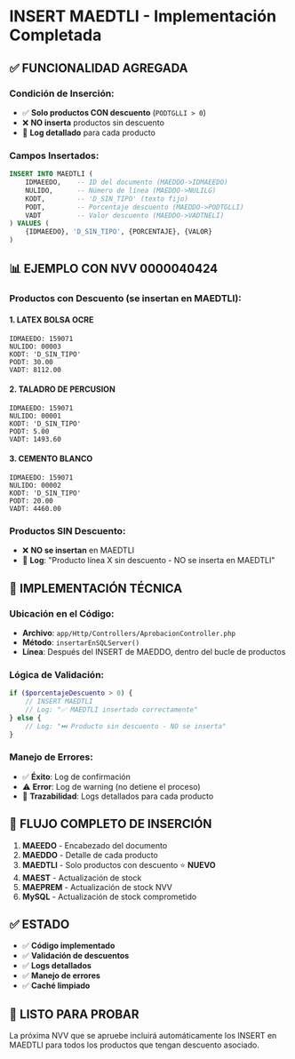 # INSERT MAEDTLI - Implementación Completada

## ✅ **FUNCIONALIDAD AGREGADA**

### **Condición de Inserción:**
- ✅ **Solo productos CON descuento** (`PODTGLLI > 0`)
- ❌ **NO inserta** productos sin descuento
- 📝 **Log detallado** para cada producto

### **Campos Insertados:**
```sql
INSERT INTO MAEDTLI (
    IDMAEEDO,    -- ID del documento (MAEDDO->IDMAEEDO)
    NULIDO,      -- Número de línea (MAEDDO->NULILG)
    KODT,        -- 'D_SIN_TIPO' (texto fijo)
    PODT,        -- Porcentaje descuento (MAEDDO->PODTGLLI)
    VADT         -- Valor descuento (MAEDDO->VADTNELI)
) VALUES (
    {IDMAEEDO}, 'D_SIN_TIPO', {PORCENTAJE}, {VALOR}
)
```

## 📊 **EJEMPLO CON NVV 0000040424**

### **Productos con Descuento (se insertan en MAEDTLI):**

#### **1. LATEX BOLSA OCRE**
```
IDMAEEDO: 159071
NULIDO: 00003
KODT: 'D_SIN_TIPO'
PODT: 30.00
VADT: 8112.00
```

#### **2. TALADRO DE PERCUSION**
```
IDMAEEDO: 159071
NULIDO: 00001
KODT: 'D_SIN_TIPO'
PODT: 5.00
VADT: 1493.60
```

#### **3. CEMENTO BLANCO**
```
IDMAEEDO: 159071
NULIDO: 00002
KODT: 'D_SIN_TIPO'
PODT: 20.00
VADT: 4460.00
```

### **Productos SIN Descuento:**
- ❌ **NO se insertan** en MAEDTLI
- 📝 **Log**: "Producto línea X sin descuento - NO se inserta en MAEDTLI"

## 🔧 **IMPLEMENTACIÓN TÉCNICA**

### **Ubicación en el Código:**
- **Archivo**: `app/Http/Controllers/AprobacionController.php`
- **Método**: `insertarEnSQLServer()`
- **Línea**: Después del INSERT de MAEDDO, dentro del bucle de productos

### **Lógica de Validación:**
```php
if ($porcentajeDescuento > 0) {
    // INSERT MAEDTLI
    // Log: "✅ MAEDTLI insertado correctamente"
} else {
    // Log: "⏭️ Producto sin descuento - NO se inserta"
}
```

### **Manejo de Errores:**
- ✅ **Éxito**: Log de confirmación
- ⚠️ **Error**: Log de warning (no detiene el proceso)
- 📝 **Trazabilidad**: Logs detallados para cada producto

## 🎯 **FLUJO COMPLETO DE INSERCIÓN**

1. **MAEEDO** - Encabezado del documento
2. **MAEDDO** - Detalle de cada producto
3. **MAEDTLI** - Solo productos con descuento ⭐ **NUEVO**
4. **MAEST** - Actualización de stock
5. **MAEPREM** - Actualización de stock NVV
6. **MySQL** - Actualización de stock comprometido

## ✅ **ESTADO**

- ✅ **Código implementado**
- ✅ **Validación de descuentos**
- ✅ **Logs detallados**
- ✅ **Manejo de errores**
- ✅ **Caché limpiado**

## 🚀 **LISTO PARA PROBAR**

La próxima NVV que se apruebe incluirá automáticamente los INSERT en MAEDTLI para todos los productos que tengan descuento asociado.



